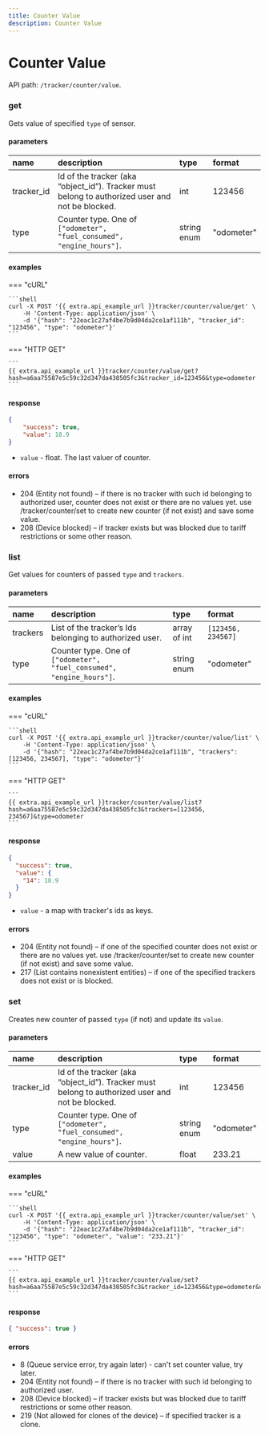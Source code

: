 ```yaml
---
title: Counter Value
description: Counter Value
---
```


# Counter Value

API path: `/tracker/counter/value`.

### get

Gets value of specified `type` of sensor.

#### parameters

| name | description | type| format|
| :------ | :------ | :----- | :------ |
| tracker_id | Id of the tracker (aka “object_id”). Tracker must belong to authorized user and not be blocked. | int | 123456 |
| type | Counter type. One of `["odometer", "fuel_consumed", "engine_hours"]`. | string enum | "odometer" |

#### examples

=== "cURL"

    ```shell
    curl -X POST '{{ extra.api_example_url }}tracker/counter/value/get' \
        -H 'Content-Type: application/json' \ 
        -d '{"hash": "22eac1c27af4be7b9d04da2ce1af111b", "tracker_id": "123456", "type": "odometer"}'
    ```

=== "HTTP GET"

    ```
    {{ extra.api_example_url }}tracker/counter/value/get?hash=a6aa75587e5c59c32d347da438505fc3&tracker_id=123456&type=odometer
    ```

#### response

```json
{
    "success": true,
    "value": 18.9
}
```

* `value` - float. The last valuer of counter.

#### errors

* 204 (Entity not found) – if there is no tracker with such id belonging to authorized user, counter does not exist or 
there are no values yet. use /tracker/counter/set to create new counter (if not exist) and save some value.
* 208 (Device blocked) – if tracker exists but was blocked due to tariff restrictions or some other reason.

### list

Get values for counters of passed `type` and `trackers`.

#### parameters

| name | description | type| format|
| :------ | :------ | :----- | :------ |
| trackers | List of the tracker’s Ids belonging to authorized user. | array of int | `[123456, 234567]` |
| type | Counter type. One of `["odometer", "fuel_consumed", "engine_hours"]`. | string enum | "odometer" |

#### examples

=== "cURL"

    ```shell
    curl -X POST '{{ extra.api_example_url }}tracker/counter/value/list' \
        -H 'Content-Type: application/json' \ 
        -d '{"hash": "22eac1c27af4be7b9d04da2ce1af111b", "trackers": [123456, 234567], "type": "odometer"}'
    ```

=== "HTTP GET"

    ```
    {{ extra.api_example_url }}tracker/counter/value/list?hash=a6aa75587e5c59c32d347da438505fc3&trackers=[123456, 234567]&type=odometer
    ```

#### response

```json
{
  "success": true,
  "value": {
    "14": 18.9
  }
}
```

* `value` - a map with tracker's ids as keys.

#### errors

* 204 (Entity not found) – if one of the specified counter does not exist or there are no values yet. use 
/tracker/counter/set to create new counter (if not exist) and save some value.
* 217 (List contains nonexistent entities) – if one of the specified trackers does not exist or is blocked.

### set

Creates new counter of passed `type` (if not) and update its `value`.

#### parameters

| name | description | type| format|
| :------ | :------ | :----- | :------ |
| tracker_id | Id of the tracker (aka “object_id”). Tracker must belong to authorized user and not be blocked. | int | 123456 |
| type | Counter type. One of `["odometer", "fuel_consumed", "engine_hours"]`. | string enum | "odometer" |
| value | A new value of counter. | float | 233.21 |

#### examples

=== "cURL"

    ```shell
    curl -X POST '{{ extra.api_example_url }}tracker/counter/value/set' \
        -H 'Content-Type: application/json' \ 
        -d '{"hash": "22eac1c27af4be7b9d04da2ce1af111b", "tracker_id": "123456", "type": "odometer", "value": "233.21"}'
    ```

=== "HTTP GET"

    ```
    {{ extra.api_example_url }}tracker/counter/value/set?hash=a6aa75587e5c59c32d347da438505fc3&tracker_id=123456&type=odometer&value=233.21
    ```

#### response

```json
{ "success": true }
```

#### errors

* 8 (Queue service error, try again later) - can't set counter value, try later.
* 204 (Entity not found) – if there is no tracker with such id belonging to authorized user.
* 208 (Device blocked) – if tracker exists but was blocked due to tariff restrictions or some other reason.
* 219 (Not allowed for clones of the device) – if specified tracker is a clone.

